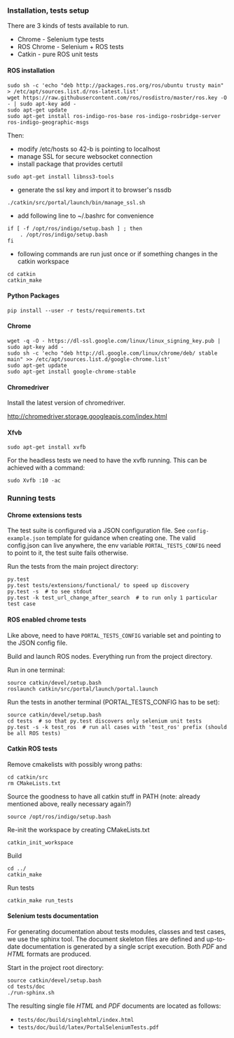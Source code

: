 ### Installation, tests setup

There are 3 kinds of tests available to run.

* Chrome - Selenium type tests
* ROS Chrome - Selenium + ROS tests
* Catkin - pure ROS unit tests

#### ROS installation


```
sudo sh -c 'echo "deb http://packages.ros.org/ros/ubuntu trusty main" > /etc/apt/sources.list.d/ros-latest.list'
wget https://raw.githubusercontent.com/ros/rosdistro/master/ros.key -O - | sudo apt-key add -
sudo apt-get update
sudo apt-get install ros-indigo-ros-base ros-indigo-rosbridge-server ros-indigo-geographic-msgs
```

Then:

- modify /etc/hosts so 42-b is pointing to localhost
- manage SSL for secure websocket connection
- install package that provides certutil
```
sudo apt-get install libnss3-tools
```

- generate the ssl key and import it to browser's nssdb
```
./catkin/src/portal/launch/bin/manage_ssl.sh
```

- add following line to ~/.bashrc for convenience
```
if [ -f /opt/ros/indigo/setup.bash ] ; then
    . /opt/ros/indigo/setup.bash
fi
```

- following commands are run just once or if something changes in the catkin workspace
```
cd catkin
catkin_make
```

#### Python Packages

```
pip install --user -r tests/requirements.txt
```

#### Chrome

```
wget -q -O - https://dl-ssl.google.com/linux/linux_signing_key.pub | sudo apt-key add -
sudo sh -c 'echo "deb http://dl.google.com/linux/chrome/deb/ stable main" >> /etc/apt/sources.list.d/google-chrome.list'
sudo apt-get update
sudo apt-get install google-chrome-stable
```

#### Chromedriver

Install the latest version of chromedriver.

<http://chromedriver.storage.googleapis.com/index.html>


#### Xfvb

```
sudo apt-get install xvfb
```

For the headless tests we need to have the xvfb running. This can be achieved with a command:

```
sudo Xvfb :10 -ac
```

### Running tests

#### Chrome extensions tests

The test suite is configured via a JSON configuration file. See `config-example.json` template
for guidance when creating one. The valid config.json can live anywhere, the env
variable `PORTAL_TESTS_CONFIG` need to point to it, the test suite fails otherwise.

Run the tests from the main project directory:

```
py.test
py.test tests/extensions/functional/ to speed up discovery
py.test -s  # to see stdout
py.test -k test_url_change_after_search  # to run only 1 particular test case
```

#### ROS enabled chrome tests

Like above, need to have `PORTAL_TESTS_CONFIG` variable set and pointing
to the JSON config file.

Build and launch ROS nodes. Everything run from the project directory.


Run in one terminal:

```
source catkin/devel/setup.bash
roslaunch catkin/src/portal/launch/portal.launch
```

Run the tests in another terminal (PORTAL_TESTS_CONFIG has to be set):

```
source catkin/devel/setup.bash
cd tests  # so that py.test discovers only selenium unit tests
py.test -s -k test_ros  # run all cases with 'test_ros' prefix (should be all ROS tests)
```


#### Catkin ROS tests

Remove cmakelists with possibly wrong paths:

```
cd catkin/src
rm CMakeLists.txt
```

Source the goodness to have all catkin stuff in PATH
(note: already mentioned above, really necessary again?)

```
source /opt/ros/indigo/setup.bash
```

Re-init the workspace by creating CMakeLists.txt

```
catkin_init_workspace
```
Build

```
cd ../
catkin_make
```
Run tests

```
catkin_make run_tests
```



#### Selenium tests documentation

For generating documentation about tests modules, classes and test cases, we use
the sphinx tool. The document skeleton files are defined and up-to-date documentation is
generated by a single script execution. Both *PDF* and *HTML* formats are produced. 

Start in the project root directory: 

```
source catkin/devel/setup.bash
cd tests/doc
./run-sphinx.sh
```

The resulting single file *HTML* and *PDF* documents are located as follows:

- `tests/doc/build/singlehtml/index.html`
- `tests/doc/build/latex/PortalSeleniumTests.pdf`
